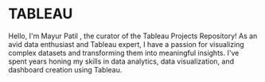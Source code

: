 # TABLEAU

Hello, I'm Mayur Patil , the curator of the Tableau Projects Repository! As an avid data enthusiast and Tableau expert, I have a passion for visualizing complex datasets and transforming them into meaningful insights. I've spent years honing my skills in data analytics, data visualization, and dashboard creation using Tableau.
